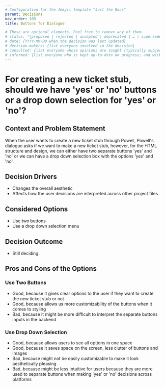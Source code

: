 ```yaml
---
# Configuration for the Jekyll template "Just the Docs"
parent: Decisions
nav_order: 100
title: Buttons for Dialogue

# These are optional elements. Feel free to remove any of them.
# status: "{proposed | rejected | accepted | deprecated | … | superseded by ADR-0123"
# date: {YYYY-MM-DD when the decision was last updated}
# decision-makers: {list everyone involved in the decision}
# consulted: {list everyone whose opinions are sought (typically subject-matter experts); and with whom there is a two-way communication}
# informed: {list everyone who is kept up-to-date on progress; and with whom there is a one-way communication}
---
```

<!-- we need to disable MD025, because we use the different heading "ADR Template" in the homepage (see above) than it is foreseen in the template -->
<!-- markdownlint-disable-next-line MD025 -->
# For creating a new ticket stub, should we have 'yes' or 'no' buttons or a drop down selection for 'yes' or 'no'?

## Context and Problem Statement

When the user wants to create a new ticket stub through Powell, Powell's dialogue asks if we want to make a new ticket stub, however, for the HTML structure and design, we can either have two separate buttons 'yes' and 'no' or we can have a drop down selection box with the options 'yes' and 'no'. 

## Decision Drivers

* Changes the overall aesthetic 
* Affects how the user decisions are interpreted across other project files

## Considered Options

* Use two buttons
* Use a drop down selection menu

## Decision Outcome

* Still deciding.

## Pros and Cons of the Options

### Use Two Buttons

* Good, because it gives clear options to the user if they want to create the new ticket stub or not
* Good, because allows us more customizability of the buttons when it comes to styling
* Bad, because it might be more difficult to interpret the separate buttons inputs in the backend

### Use Drop Down Selection

* Good, because allows users to see all options in one space 
* Good, because it saves space on the screen, less clutter of buttons and images
* Bad, because might not be easily customizable to make it look aesthetically pleasing
* Bad, because might be less intuitive for users because they are more used to separate buttons when making 'yes' or 'no' decisions across platforms
